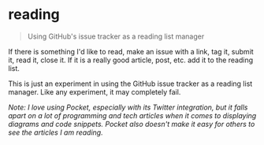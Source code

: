 # reading

> Using GitHub's issue tracker as a reading list manager

If there is something I'd like to read, make an issue with a link, tag it,
submit it, read it, close it. If it is a really good article, post, etc. add
it to the reading list.

This is just an experiment in using the GitHub issue tracker as a reading
list manager. Like any experiment, it may completely fail.

*Note: I love using Pocket, especially with its Twitter integration, but it
falls apart on a lot of programming and tech articles when it comes to
displaying diagrams and code snippets. Pocket also doesn't make it easy for
others to see the articles I am reading.*
